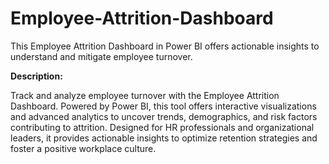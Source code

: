 # Employee-Attrition-Dashboard
This Employee Attrition Dashboard in Power BI offers actionable insights to understand and mitigate employee turnover.


**Description:**

Track and analyze employee turnover with the Employee Attrition Dashboard. Powered by Power BI, this tool offers interactive visualizations and advanced analytics to uncover trends, demographics, and risk factors contributing to attrition. Designed for HR professionals and organizational leaders, it provides actionable insights to optimize retention strategies and foster a positive workplace culture.
